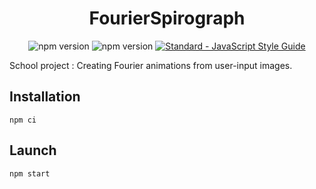 <h1 align="center"> FourierSpirograph </h1>

<p align="center">
    <img src="https://img.shields.io/badge/npm-v6.14.8-informational" alt="npm version">
    <img src="https://img.shields.io/badge/node-v12.19.0-informational" alt="npm version">
    <a href="https://standardjs.com"><img src="https://img.shields.io/badge/code_style-standard-brightgreen.svg" alt="Standard - JavaScript Style Guide"></a>
</p>

School project : Creating Fourier animations from user-input images.

## Installation

`npm ci`

## Launch

`npm start`

